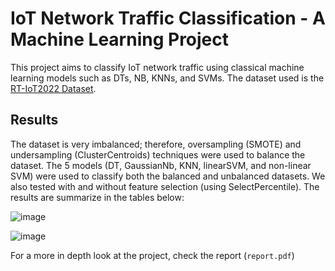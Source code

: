 # **IoT Network Traffic Classification - A Machine Learning Project**
This project aims to classify IoT network traffic using classical machine learning models such as DTs, NB, KNNs, and SVMs. The dataset used is the [RT-IoT2022 Dataset](https://archive.ics.uci.edu/dataset/942/rt-iot2022).

## **Results**
The dataset is very imbalanced; therefore, oversampling (SMOTE) and undersampling (ClusterCentroids) techniques were used to balance the dataset. The 5 models (DT, GaussianNb, KNN, linearSVM, and non-linear SVM) were used to classify both the balanced and unbalanced datasets. We also tested with and without feature selection (using SelectPercentile). The results are summarize in the tables below:

![image](https://github.com/BaraaFAbed/RT-IoT2022-Classification/assets/144244123/8c18ea5d-979e-46ae-90e3-43da2711a57a)

![image](https://github.com/BaraaFAbed/RT-IoT2022-Classification/assets/144244123/36321055-a033-4168-b3a3-b5fa37f6c089)

For a more in depth look at the project, check the report (`report.pdf`)

